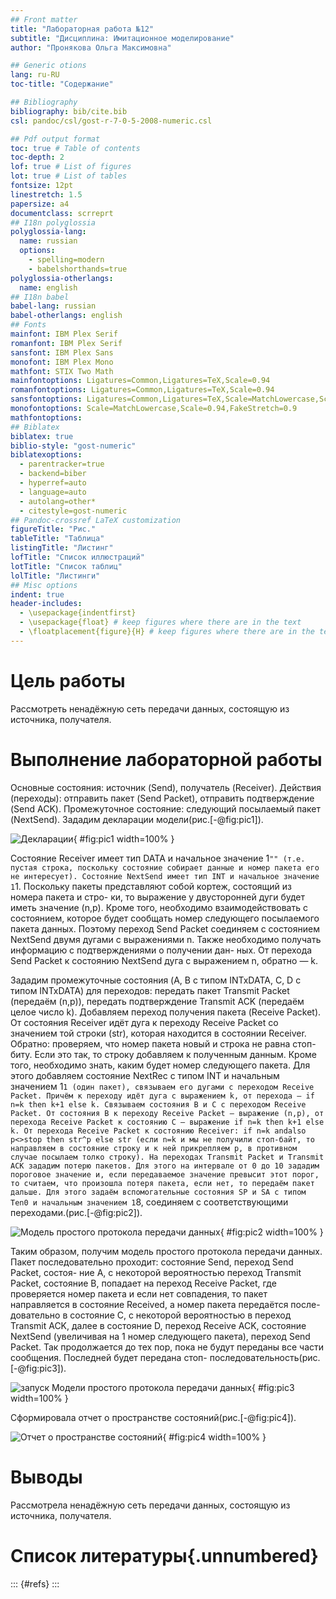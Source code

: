 ```yaml
---
## Front matter
title: "Лабораторная работа №12"
subtitle: "Дисциплина: Имитационное моделирование"
author: "Пронякова Ольга Максимовна"

## Generic otions
lang: ru-RU
toc-title: "Содержание"

## Bibliography
bibliography: bib/cite.bib
csl: pandoc/csl/gost-r-7-0-5-2008-numeric.csl

## Pdf output format
toc: true # Table of contents
toc-depth: 2
lof: true # List of figures
lot: true # List of tables
fontsize: 12pt
linestretch: 1.5
papersize: a4
documentclass: scrreprt
## I18n polyglossia
polyglossia-lang:
  name: russian
  options:
	- spelling=modern
	- babelshorthands=true
polyglossia-otherlangs:
  name: english
## I18n babel
babel-lang: russian
babel-otherlangs: english
## Fonts
mainfont: IBM Plex Serif
romanfont: IBM Plex Serif
sansfont: IBM Plex Sans
monofont: IBM Plex Mono
mathfont: STIX Two Math
mainfontoptions: Ligatures=Common,Ligatures=TeX,Scale=0.94
romanfontoptions: Ligatures=Common,Ligatures=TeX,Scale=0.94
sansfontoptions: Ligatures=Common,Ligatures=TeX,Scale=MatchLowercase,Scale=0.94
monofontoptions: Scale=MatchLowercase,Scale=0.94,FakeStretch=0.9
mathfontoptions:
## Biblatex
biblatex: true
biblio-style: "gost-numeric"
biblatexoptions:
  - parentracker=true
  - backend=biber
  - hyperref=auto
  - language=auto
  - autolang=other*
  - citestyle=gost-numeric
## Pandoc-crossref LaTeX customization
figureTitle: "Рис."
tableTitle: "Таблица"
listingTitle: "Листинг"
lofTitle: "Список иллюстраций"
lotTitle: "Список таблиц"
lolTitle: "Листинги"
## Misc options
indent: true
header-includes:
  - \usepackage{indentfirst}
  - \usepackage{float} # keep figures where there are in the text
  - \floatplacement{figure}{H} # keep figures where there are in the text
---
```


# Цель работы

Рассмотреть ненадёжную сеть передачи данных, состоящую из источника, получателя.

# Выполнение лабораторной работы

Основные состояния: источник (Send), получатель (Receiver).
Действия (переходы): отправить пакет (Send Packet), отправить подтверждение
(Send ACK). Промежуточное состояние: следующий посылаемый пакет (NextSend).
Зададим декларации модели(рис.[-@fig:pic1]).

![Декларации](image/pic1.jpeg){ #fig:pic1 width=100% }

Состояние Receiver имеет тип DATA и начальное значение 1`"" (т.е. пустая
строка, поскольку состояние собирает данные и номер пакета его не интересует).
Состояние NextSend имеет тип INT и начальное значение 1`1.
Поскольку пакеты представляют собой кортеж, состоящий из номера пакета и стро-
ки, то выражение у двусторонней дуги будет иметь значение (n,p).
Кроме того, необходимо взаимодействовать с состоянием, которое будет сообщать
номер следующего посылаемого пакета данных. Поэтому переход Send Packet
соединяем с состоянием NextSend двумя дугами с выражениями n.
Также необходимо получать информацию с подтверждениями о получении дан-
ных. От перехода Send Packet к состоянию NextSend дуга с выражением n,
обратно — k.

Зададим промежуточные состояния (A, B с типом INTxDATA, C, D с типом
INTxDATA) для переходов: передать пакет Transmit Packet (передаём
(n,p)), передать подтверждение Transmit ACK (передаём целое число k).
Добавляем переход получения пакета (Receive Packet).
От состояния Receiver идёт дуга к переходу Receive Packet со значением той
строки (str), которая находится в состоянии Receiver. Обратно: проверяем, что
номер пакета новый и строка не равна стоп-биту. Если это так, то строку добавляем
к полученным данным.
Кроме того, необходимо знать, каким будет номер следующего пакета. Для этого
добавляем состояние NextRec с типом INT и начальным значением 1`1 (один пакет),
связываем его дугами с переходом Receive Packet. Причём к переходу идёт дуга
с выражением k, от перехода — if n=k then k+1 else k.
Связываем состояния B и C с переходом Receive Packet. От состояния B
к переходу Receive Packet — выражение (n,p), от перехода Receive Packet
к состоянию C — выражение if n=k then k+1 else k.
От перехода Receive Packet к состоянию Receiver:
if n=k andalso p<>stop then str^p else str
(если n=k и мы не получили стоп-байт, то направляем в состояние строку и к ней
прикрепляем p, в противном случае посылаем толко строку).
На переходах Transmit Packet и Transmit ACK зададим потерю пакетов. Для
этого на интервале от 0 до 10 зададим пороговое значение и, если передаваемое значение превысит этот порог, то считаем, что произошла потеря пакета, если нет, то
передаём пакет дальше. Для этого задаём вспомогательные состояния SP и SA с типом
Ten0 и начальным значением 1`8, соединяем с соответствующими переходами.(рис.[-@fig:pic2]).

![Модель простого протокола передачи данных](image/pic2.jpeg){ #fig:pic2 width=100% }

Таким образом, получим модель простого протокола передачи данных.
Пакет последовательно проходит: состояние Send, переход Send Packet, состоя-
ние A, с некоторой вероятностью переход Transmit Packet, состояние B, попадает
на переход Receive Packet, где проверяется номер пакета и если нет совпадения,
то пакет направляется в состояние Received, а номер пакета передаётся после-
довательно в состояние C, с некоторой вероятностью в переход Transmit ACK,
далее в состояние D, переход Receive ACK, состояние NextSend (увеличивая на 1
номер следующего пакета), переход Send Packet. Так продолжается до тех пор,
пока не будут переданы все части сообщения. Последней будет передана стоп-
последовательность(рис.[-@fig:pic3]).

![запуск Модели простого протокола передачи данных](image/pic3.jpeg){ #fig:pic3 width=100% }

Сформировала отчет о пространстве состояний(рис.[-@fig:pic4]).

![Отчет о пространстве состояний](image/pic4.jpeg){ #fig:pic4 width=100% }

# Выводы

Рассмотрела ненадёжную сеть передачи данных, состоящую из источника, получателя.

# Список литературы{.unnumbered}

::: {#refs}
:::
